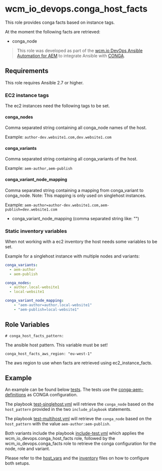 # wcm_io_devops.conga_host_facts

This role provides conga facts based on instance tags.

At the moment the following facts are retrieved:
* conga_node

> This role was developed as part of the
> [wcm.io DevOps Ansible Automation for AEM](http://devops.wcm.io/ansible-aem/)
> to integrate Ansible with
> [CONGA](http://devops.wcm.io/conga/).

## Requirements

This role requires Ansible 2.7 or higher.

### EC2 instance tags

The ec2 instances need the following tags to be set.

#### conga_nodes

Comma separated string containing all conga_node names of the host.

Example: `author-dev.website1.com,dev.website1.com`

####  conga_variants

Comma separated string containing all conga_variants of the host.

Example: `aem-author,aem-publish`

#### conga_variant_node_mapping

Comma separated string containing a mapping from conga_variant to conga_node.
Note: This mapping is only used on singlehost instances.

Example: `aem-author=author-dev.website1.com,aem-publish=dev.website1.com`

* conga_variant_node_mapping (comma separated string like: "")

### Static inventory variables

When not working with a ec2 inventory the host needs some variables to
be set.

Example for a singlehost instance with multiple nodes and variants:
```yaml
conga_variants:
  - aem-author
  - aem-publish

conga_nodes:
  - author.local-website1
  - local-website1

conga_variant_node_mapping:
    - "aem-author=author.local-website1"
    - "aem-publish=local-website1"

```

## Role Variables

    # conga_host_facts_pattern:

The ansible host pattern. This variable must be set!

    conga_host_facts_aws_region: "eu-west-1"

The aws region to use when facts are retrieved using ec2_instance_facts.

## Example

An example can be found below [tests](tests). The tests use the
[conga-aem-definitions](https://github.com/wcm-io-devops/conga-aem-definitions)
as CONGA configuration.

The playbook [test-singlehost.yml](tests/test-singlehost.yml) will
retrieve the `conga_node` based on the `host_pattern` provided in the
two `include_playbook` statements.

The playbook [test-multihost.yml](tests/test-multihost.yml) will
retrieve the `conga_node` based on the `host_pattern` with the value
`aem-author:aem-publish`.

Both variants include the playbook
[include-test.yml](tests/include-test.yml) which applies the
wcm_io_devops.conga_host_facts role, followed by the
wcm_io_devops.conga_facts role to retrieve the conga configuration for
the node, role and variant.

Please refer to the [host_vars](tests/host_vars) and the
[inventory](tests/inventory) files on how to configure both setups.
